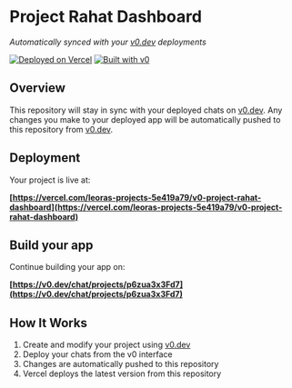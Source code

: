 # Project Rahat Dashboard

*Automatically synced with your [v0.dev](https://v0.dev) deployments*

[![Deployed on Vercel](https://img.shields.io/badge/Deployed%20on-Vercel-black?style=for-the-badge&logo=vercel)](https://vercel.com/leoras-projects-5e419a79/v0-project-rahat-dashboard)
[![Built with v0](https://img.shields.io/badge/Built%20with-v0.dev-black?style=for-the-badge)](https://v0.dev/chat/projects/p6zua3x3Fd7)

## Overview

This repository will stay in sync with your deployed chats on [v0.dev](https://v0.dev).
Any changes you make to your deployed app will be automatically pushed to this repository from [v0.dev](https://v0.dev).

## Deployment

Your project is live at:

**[https://vercel.com/leoras-projects-5e419a79/v0-project-rahat-dashboard](https://vercel.com/leoras-projects-5e419a79/v0-project-rahat-dashboard)**

## Build your app

Continue building your app on:

**[https://v0.dev/chat/projects/p6zua3x3Fd7](https://v0.dev/chat/projects/p6zua3x3Fd7)**

## How It Works

1. Create and modify your project using [v0.dev](https://v0.dev)
2. Deploy your chats from the v0 interface
3. Changes are automatically pushed to this repository
4. Vercel deploys the latest version from this repository